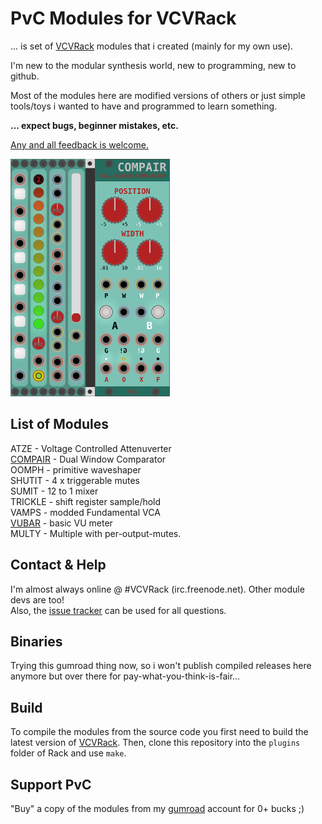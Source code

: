 
# PvC Modules for VCVRack

... is set of [VCVRack](https://www.vcvrack.com) modules that i created (mainly for my own use).

I'm new to the modular synthesis world, new to programming, new to github.

Most of the modules here are modified versions of others or just simple tools/toys
i wanted to have and programmed to learn something.


**... expect bugs, beginner mistakes, etc.**


[Any and all feedback is welcome.](https://github.com/phdsg/PvC/issues)


![All Modules](/images/AllModules.png?raw=true "All Modules")

## List of Modules
ATZE - Voltage Controlled Attenuverter  
[COMPAIR](https://github.com/phdsg/PvC/wiki/Compair) - Dual Window Comparator  
OOMPH - primitive waveshaper  
SHUTIT - 4 x triggerable mutes  
SUMIT - 12 to 1 mixer  
TRICKLE - shift register sample/hold  
VAMPS - modded Fundamental VCA  
[VUBAR](https://github.com/phdsg/PvC/wiki/VuBar) - basic VU meter  
MULTY - Multiple with per-output-mutes.

## Contact & Help
I'm almost always online @ #VCVRack (irc.freenode.net). Other module devs are too!  
Also, the [issue tracker](https://github.com/phdsg/PvC/issues) can be used for all questions.

## Binaries
Trying this gumroad thing now, so i won't publish compiled releases here anymore but over there for pay-what-you-think-is-fair...


## Build
To compile the modules from the source code you first need to build the latest version of [VCVRack](https://github.com/VCVRack/Rack).
Then, clone this repository into the `plugins` folder of Rack and use `make`.


## Support PvC

"Buy" a copy of the modules from my [gumroad](https://gumroad.com/l/kXPIO) account for 0+ bucks ;)
